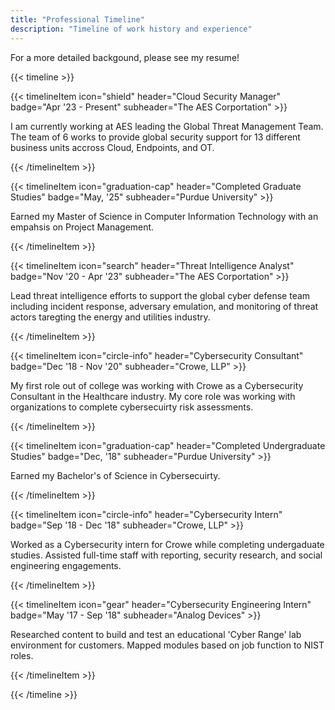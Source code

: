 ```yaml
---
title: "Professional Timeline"
description: "Timeline of work history and experience"
---
```

For a more detailed backgound, please see my resume!

{{< timeline >}}

{{< timelineItem icon="shield" header="Cloud Security Manager" badge="Apr '23 - Present" subheader="The AES Corportation" >}}

I am currently working at AES leading the Global Threat Management Team. The team of 6 works to provide global security support for 13 different business units accross Cloud, Endpoints, and OT.

{{< /timelineItem >}}

{{< timelineItem icon="graduation-cap" header="Completed Graduate Studies" badge="May, '25" subheader="Purdue University" >}}

Earned my Master of Science in Computer Information Technology with an empahsis on Project Management.

{{< /timelineItem >}}

{{< timelineItem icon="search" header="Threat Intelligence Analyst" badge="Nov '20 - Apr '23" subheader="The AES Corportation" >}}

Lead threat intelligence efforts to support the global cyber defense team including incident response, adversary emulation, and monitoring of threat actors taregting the energy and utilities industry.

{{< /timelineItem >}}

{{< timelineItem icon="circle-info" header="Cybersecurity Consultant" badge="Dec '18 - Nov '20" subheader="Crowe, LLP" >}}

My first role out of college was working with Crowe as a Cybersecurity Consultant in the Healthcare industry. My core role was working with organizations to complete cybersecuirty risk assessments.

{{< /timelineItem >}}

{{< timelineItem icon="graduation-cap" header="Completed Undergraduate Studies" badge="Dec, '18" subheader="Purdue University" >}}

Earned my Bachelor's of Science in Cybersecuirty.

{{< /timelineItem >}}

{{< timelineItem icon="circle-info" header="Cybersecurity Intern" badge="Sep '18 - Dec '18" subheader="Crowe, LLP" >}}

Worked as a Cybersecurity intern for Crowe while completing undergaduate studies. Assisted full-time staff with reporting, security research, and social engineering engagements. 

{{< /timelineItem >}}

{{< timelineItem icon="gear" header="Cybersecurity Engineering Intern" badge="May '17 - Sep '18" subheader="Analog Devices" >}}

Researched content to build and test an educational 'Cyber Range' lab environment for customers. Mapped modules based on job function to NIST roles.

{{< /timelineItem >}}

{{< /timeline >}}
